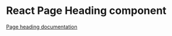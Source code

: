 <!-- @license CC0-1.0 -->

# React Page Heading component

[Page heading documentation](../../../css/src/components/page-heading/README.md)
